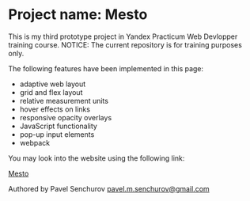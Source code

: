 # Project name: Mesto


This is my third prototype project in Yandex Practicum Web Devlopper training course. 
NOTICE: The current repository is for training purposes only. 

The following features have been implemented in this page:

* adaptive web layout
* grid and flex layout
* relative measurement units
* hover effects on links
* responsive opacity overlays
* JavaScript functionality
* pop-up input elements
* webpack


You may look into the website using the following link:

[Mesto](https://hotpincher.github.io/mesto-project/dist/main.html)


Authored by Pavel Senchurov
pavel.m.senchurov@gmail.com